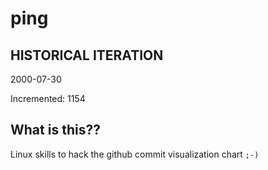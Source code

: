 # ping

## HISTORICAL ITERATION
2000-07-30

Incremented: 1154

## What is this?? 
Linux skills to hack the github commit visualization chart `;-)`
